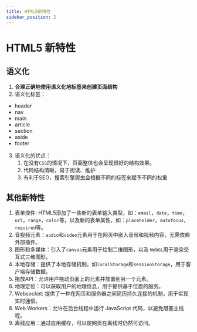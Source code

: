 ```yaml
---
title: HTML5新特性
sidebar_position: 2
---
```


# HTML5 新特性

## 语义化

1. **合理正确地使用语义化地标签来创建页面结构**
2. 语义化标签：

- header
- nav
- main
- article
- section
- aside
- footer

3. 语义化的优点：
   1. 在没有`CSS`的情况下，页面整体也会呈现很好的结构效果。
   2. 代码结构清晰，易于阅读、维护
   3. 有利于SEO，搜索引擎爬虫会根据不同的标签来赋予不同的权重

## 其他新特性

1. 表单控件: HTML5添加了一些新的表单输入类型，如：`email`，`date`，`time`，`url`，`range`，`color`等，以及新的表单属性，如：`placeholder`，`autofocus`，`required`等。
2. 音视频元素：`audio`和`video`元素用于在网页中嵌入音频和视频内容，无需依赖外部插件。
3. 图形和多媒体：引入了`canvas`元素用于绘制二维图形，以及 `WebGL`用于渲染交互式三维图形。
4. 本地存储：提供了本地存储机制，如`localStorage`和`sessionStorage`，用于客户端存储数据。
5. 拖放API：允许用户拖动页面上的元素并放置到另一个元素。
6. 地理定位：可以获取用户的地理信息，用于提供基于位置的服务。
7. Websocket: 提供了一种在网页和服务器之间简历持久连接的机制，用于实现实时通信。
8. Web Workers：允许在后台线程中运行 JavaScript 代码，以避免阻塞主线程。
9. 离线应用：通过应用缓存，可以使网页在离线时仍然可访问。